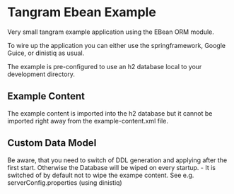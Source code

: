 Tangram Ebean Example
=====================

Very small tangram example application using the EBean ORM module.

To wire up the application you can either use the springframework, Google Guice, or dinistiq as usual.

The example is pre-configured to use an h2 database local to your development directory.


Example Content
---------------

The example content is imported into the h2 database but it cannot be imported right away from the example-content.xml
file.

Custom Data Model
-----------------

Be aware, that you need to switch of DDL generation and applying after the first start. Otherwise the Database will be
wiped on every startup. - It is switched of by default not to wipe the exampe content. See e.g. serverConfig.properties
(using dinistiq)


